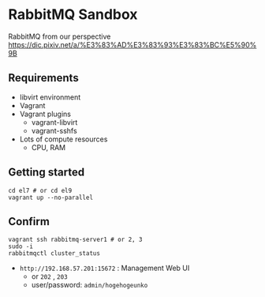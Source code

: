# RabbitMQ Sandbox

RabbitMQ from our perspective https://dic.pixiv.net/a/%E3%83%AD%E3%83%93%E3%83%BC%E5%90%9B

## Requirements

- libvirt environment
- Vagrant
- Vagrant plugins
    - vagrant-libvirt
    - vagrant-sshfs
- Lots of compute resources
    - CPU, RAM

## Getting started

```
cd el7 # or cd el9
vagrant up --no-parallel
```

## Confirm

```
vagrant ssh rabbitmq-server1 # or 2, 3
sudo -i
rabbitmqctl cluster_status
```

- `http://192.168.57.201:15672` : Management Web UI
    - or `202` , `203`
    - user/password: `admin/hogehogeunko`
